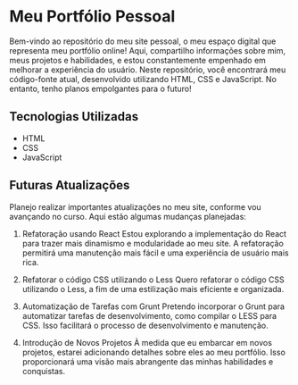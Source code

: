 
# Meu Portfólio Pessoal
Bem-vindo ao repositório do meu site pessoal, o meu espaço digital que representa meu portfólio online! Aqui, compartilho informações sobre mim, meus projetos e habilidades, e estou constantemente empenhado em melhorar a experiência do usuário. Neste repositório, você encontrará meu código-fonte atual, desenvolvido utilizando HTML, CSS e JavaScript. No entanto, tenho planos empolgantes para o futuro!

## Tecnologias Utilizadas
- HTML
- CSS
- JavaScript
## Futuras Atualizações
Planejo realizar importantes atualizações no meu site, conforme vou avançando no curso. Aqui estão algumas mudanças planejadas:

1. Refatoração usando React
Estou explorando a implementação do React para trazer mais dinamismo e modularidade ao meu site. A refatoração permitirá uma manutenção mais fácil e uma experiência de usuário mais rica.

2. Refatorar o código CSS utilizando o Less
Quero refatorar o código CSS utilizando o Less, a fim de uma estilização mais eficiente e organizada.

3. Automatização de Tarefas com Grunt
Pretendo incorporar o Grunt para automatizar tarefas de desenvolvimento, como compilar o LESS para CSS. Isso facilitará o processo de desenvolvimento e manutenção.

4. Introdução de Novos Projetos
À medida que eu embarcar em novos projetos, estarei adicionando detalhes sobre eles ao meu portfólio. Isso proporcionará uma visão mais abrangente das minhas habilidades e conquistas.
